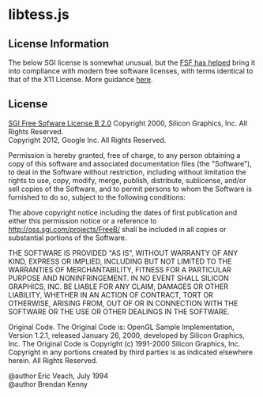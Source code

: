 # libtess.js

## License Information

The below SGI license is somewhat unusual, but the
[FSF has helped](http://www.fsf.org/blogs/licensing/2008-09-sgi-announcement)
bring it into compliance with modern free software licenses, with terms
identical to that of the X11 License. More guidance [here](http://www.gnu.org/licenses/license-list.html#SGIFreeB).

## License
[SGI Free Sofware License B 2.0](http://oss.sgi.com/projects/FreeB/)
Copyright 2000, Silicon Graphics, Inc. All Rights Reserved.  
Copyright 2012, Google Inc. All Rights Reserved.

Permission is hereby granted, free of charge, to any person obtaining a copy
of this software and associated documentation files (the "Software"), to
deal in the Software without restriction, including without limitation the
rights to use, copy, modify, merge, publish, distribute, sublicense, and/or
sell copies of the Software, and to permit persons to whom the Software is
furnished to do so, subject to the following conditions:

The above copyright notice including the dates of first publication and
either this permission notice or a reference to http://oss.sgi.com/projects/FreeB/
shall be included in all copies or substantial portions of the Software.

THE SOFTWARE IS PROVIDED "AS IS", WITHOUT WARRANTY OF ANY KIND, EXPRESS OR
IMPLIED, INCLUDING BUT NOT LIMITED TO THE WARRANTIES OF MERCHANTABILITY,
FITNESS FOR A PARTICULAR PURPOSE AND NONINFRINGEMENT. IN NO EVENT SHALL
SILICON GRAPHICS, INC. BE LIABLE FOR ANY CLAIM, DAMAGES OR OTHER LIABILITY,
WHETHER IN AN ACTION OF CONTRACT, TORT OR OTHERWISE, ARISING FROM, OUT OF OR
IN CONNECTION WITH THE SOFTWARE OR THE USE OR OTHER DEALINGS IN THE SOFTWARE.

Original Code. The Original Code is: OpenGL Sample Implementation,
Version 1.2.1, released January 26, 2000, developed by Silicon Graphics,
Inc. The Original Code is Copyright (c) 1991-2000 Silicon Graphics, Inc.
Copyright in any portions created by third parties is as indicated
elsewhere herein. All Rights Reserved.

@author Eric Veach, July 1994  
@author Brendan Kenny
